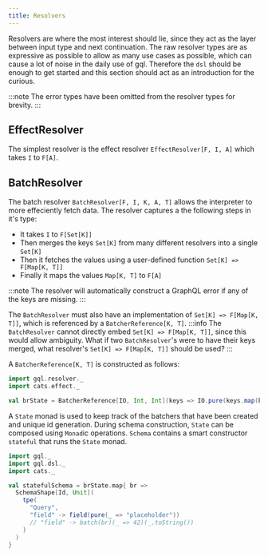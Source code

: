 ```yaml
---
title: Resolvers
---
```

Resolvers are where the most interest should lie, since they act as the layer between input type and next continuation.
The raw resolver types are as expressive as possible to allow as many use cases as possible, which can cause a lot of noise in the daily use of gql.
Therefore the `dsl` should be enough to get started and this section should act as an introduction for the curious.

:::note
The error types have been omitted from the resolver types for brevity.
:::

## EffectResolver
The simplest resolver is the effect resolver `EffectResolver[F, I, A]` which takes `I` to `F[A]`.

## BatchResolver
The batch resolver `BatchResolver[F, I, K, A, T]` allows the interpreter to more effeciently fetch data.
The resolver captures a the following steps in it's type:
 - It takes `I` to `F[Set[K]]`
 - Then merges the keys `Set[K]` from many different resolvers into a single `Set[K]`
 - Then it fetches the values using a user-defined function `Set[K] => F[Map[K, T]]`
 - Finally it maps the values `Map[K, T]` to `F[A]`

:::note
The resolver will automatically construct a GraphQL error if any of the keys are missing.
:::
 
The `BatchResolver` must also have an implementation of `Set[K] => F[Map[K, T]]`, which is referenced by a `BatcherReference[K, T]`.
:::info
The `BatchResolver` cannot directly embed `Set[K] => F[Map[K, T]]`, since this would allow ambiguity.
What if two `BatchResolver`'s were to have their keys merged, what resolver's `Set[K] => F[Map[K, T]]` should be used?
:::

A `BatcherReference[K, T]` is constructed as follows:
```scala mdoc
import gql.resolver._
import cats.effect._

val brState = BatcherReference[IO, Int, Int](keys => IO.pure(keys.map(k => k -> k).toMap))
```
A `State` monad is used to keep track of the batchers that have been created and unique id generation.
During schema construction, `State` can be composed using `Monad`ic operations.
`Schema` contains a smart constructor `stateful` that runs the `State` monad.
```scala mdoc
import gql._
import gql.dsl._
import cats._

val statefulSchema = brState.map{ br =>
  SchemaShape[Id, Unit](
    tpe(
      "Query",
      "field" -> field(pure(_ => "placeholder"))
      // "field" -> batch(br)(_ => 42)(_.toString())
    )
  )
}
```
